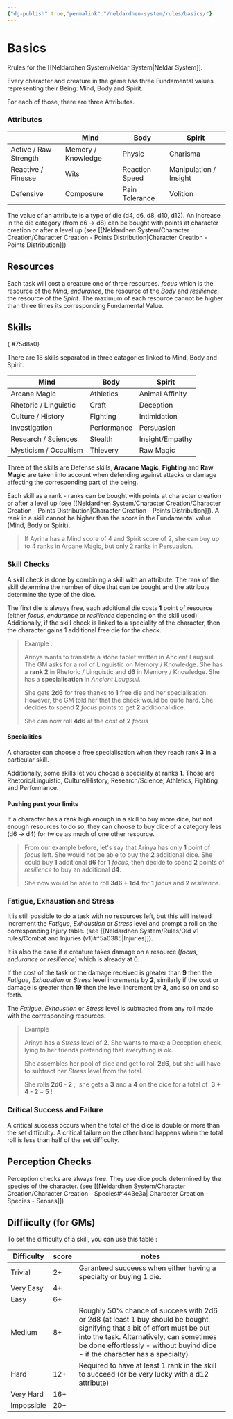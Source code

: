 ```yaml
---
{"dg-publish":true,"permalink":"/neldardhen-system/rules/basics/"}
---
```


# Basics
Rrules for the  [[Neldardhen System/Neldar System\|Neldar System]].

Every character and creature in the game has three Fundamental values representing their Being: Mind, Body and Spirit.

For each of those, there are three Attributes.

### Attributes

|                       | **Mind**           | **Body**       | **Spirit**             |
| --------------------- | ------------------ | -------------- | ---------------------- |
| Active / Raw Strength | Memory / Knowledge | Physic         | Charisma               |
| Reactive / Finesse    | Wits               | Reaction Speed | Manipulation / Insight |
| Defensive             | Composure          | Pain Tolerance | Volition               |

The value of an attribute is a type of die (d4, d6, d8, d10, d12). An increase in the die category (from d6 -> d8) can be bought with points at character creation or after a level up (see [[Neldardhen System/Character Creation/Character Creation - Points Distribution\|Character Creation - Points Distribution]])
## Resources

Each task will cost a creature one of three resources. _focus_ which is the resource of the _Mind_, _endurance_, the resource of the _Body_ and _resilience_, the resource of the _Spirit_. The maximum of each resource cannot be higher than three times its corresponding Fundamental Value.

## Skills
{ #75d8a0}


There are 18 skills separated in three catagories linked to Mind, Body and Spirit.

| **Mind**              | **Body**    | **Spirit**      |
| --------------------- | ----------- | --------------- |
| Arcane Magic          | Athletics   | Animal Affinity |
| Rhetoric / Linguistic | Craft       | Deception       |
| Culture / History     | Fighting    | Intimidation    |
| Investigation         | Performance | Persuasion      |
| Research / Sciences   | Stealth     | Insight/Empathy |
| Mysticism / Occultism | Thievery    | Raw Magic       |

Three of the skills are Defense skills, **Aracane Magic**, **Fighting** and **Raw Magic** are taken into account when defending against attacks or damage affecting the corresponding part of the being. 

Each skill as a rank - ranks can be bought with points at character creation or after a level up (see [[Neldardhen System/Character Creation/Character Creation - Points Distribution\|Character Creation - Points Distribution]]).
A rank in a skill cannot be higher than the score in the Fundamental value (Mind, Body or Spirit).

> If Ayrina has a Mind score of 4 and Spirit score of 2, she can buy up to 4 ranks in Arcane Magic, but only 2 ranks in Persuasion.

### Skill Checks

A skill check is done by combining a skill with an attribute. The rank of the skill determine the number of dice that can be bought and the attribute determine the type of the dice.

The first die is always free, each additional die costs **1** point of resource (either _focus_, _endurance_ or _resilience_ depending on the skill used)
Additionally, if the skill check is linked to a speciality of the character, then the character gains 1 additional free die for the check.

> Example :
> 
> Arinya wants to translate a stone tablet written in Ancient Laugsuil.
> The GM asks for a roll of Linguistic on Memory / Knowledge.
> She has a **rank 2** in Rhetoric / Linguistic and **d6** in Memory / Knowledge.
> She has a **specialisation** in _Ancient Laugsuil_.
> 
> She gets **2d6** for free thanks to **1** free die and her specialisation. However, the GM told her that the check would be quite hard. She decides to spend **2** _focus_ points to get **2** additional dice.
> 
>She can now roll **4d6** at the cost of **2** _focus_ 

#### Specialities

A character can choose a free specialisation when they reach rank **3** in a particular skill.

Additionally, some skills let you choose a speciality at ranks **1**. Those are Rhetoric/Linguistic, Culture/History, Research/Science, Athletics, Fighting and Performance.

#### Pushing past your limits

If a character has a rank high enough in a skill to buy more dice, but not enough resources to do so, they can choose to buy dice of a category less (d6 -> d4) for twice as much of one other resource.

>From our example before, let's say that Arinya has only **1** point of _focus_ left. She would not be able to buy the **2** additional dice.
>She could buy **1** additional **d6** for **1** _focus_, then decide to spend **2** points of _resilience_ to buy an additional **d4**.
>
>She now would be able to roll **3d6 + 1d4** for **1** _focus_ and **2** _resilience_.

### Fatigue, Exhaustion and Stress

It is still possible to do a task with no resources left, but this will instead increment the _Fatigue_, _Exhaustion_ or _Stress_ level and prompt a roll on the corresponding Injury table. (see [[Neldardhen System/Rules/Old v1 rules/Combat and Injuries (v1)#^5a0385\|Injuries]]).

It is also the case if a creature takes damage on a resource (_focus_, _endurance_ or _resilience_) which is already at 0.

If the cost of the task or the damage received is greater than **9** then the _Fatigue_, _Exhaustion_ or _Stress_ level increments by **2**, similarly if the cost or damage is greater than **19** then the level increment by **3**, and so on and so forth.

The _Fatigue_, _Exhaustion_ or _Stress_ level is subtracted from any roll made with the corresponding resources.

> Example 
> 
> Arinya has a _Stress_ level of **2**. She wants to make a Deception check, lying to her friends pretending that everything is ok.
> 
> She assembles her pool of dice and get to roll **2d6**, but she will have to subtract her _Stress_ level from the total.
> 
> She rolls **2d6 - 2** ;  she gets a **3** and a **4** on the dice for a total of  **3 + 4 - 2 = 5** !


### Critical Success and Failure
A critical success occurs when the total of the dice is double or more than the set difficulty.
A critical failure on the other hand happens when the total roll is less than half of the set difficulty.

## Perception Checks

Perception checks are always free. They use dice pools determined by the species of the character. (see [[Neldardhen System/Character Creation/Character Creation - Species#^443e3a\| Character Creation - Species - Senses]])

## Diffiiculty (for GMs)

To set the difficulty of a skill, you can use this table :

| Difficulty | **score** | notes                                                                                                                                                                                                                                                  |
| ---------- | --------- | ------------------------------------------------------------------------------------------------------------------------------------------------------------------------------------------------------------------------------------------------------ |
| Trivial    | 2+        | Garanteed succeess when either having a specialty or buying 1 die.                                                                                                                                                                                     |
| Very Easy  | 4+        |                                                                                                                                                                                                                                                        |
| Easy       | 6+        |                                                                                                                                                                                                                                                        |
| Medium     | 8+        | Roughly 50% chance of succees with 2d6 or 2d8 (at least 1 buy should be bought, signifying that a bit of effort must be put into the task. Alternatively, can sometimes be done effortlessly - without buyind dice - if the character has a specialty) |
| Hard       | 12+       | Required to have at least 1 rank in the skill to succeed (or be very lucky with a d12 attribute)                                                                                                                                                       |
| Very Hard  | 16+       |                                                                                                                                                                                                                                                        |
| Impossible | 20+       |                                                                                                                                                                                                                                                        |
